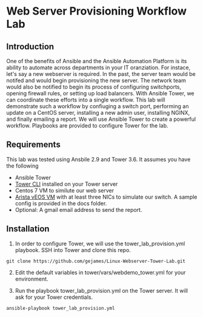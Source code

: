 # Web Server Provisioning Workflow Lab
## Introduction
One of the benefits of Ansible and the Ansible Automation Platform is its ability to automate across departments in your IT oranziation.  For instace, let's say a new webserver is required. In the past, the server team would be notifed and would begin provisioning the new server.  The network team would also be notified to begin its process of configuring switchports, opening firewall rules, or setting up  load balancers.   With Ansible Tower, we can coordinate these efforts into a single workflow.  This lab will demonstrate such a workflow by confiuging a switch port, performing an update on a CentOS server, installing a new admin user, installing NGINX, and finally emailing a report.  We will use Ansible Tower to create a powerful workflow.   Playbooks are provided to configure Tower for the lab.

## Requirements

This lab was tested using Ansbile 2.9 and Tower 3.6.  It assumes you have the following

- Ansible Tower 
- [Tower CLI](https://docs.ansible.com/ansible-tower/3.5.3/html/towerapi/tower_cli.html) installed on your Tower server
- Centos 7 VM to similute our web server
- [Arista vEOS VM](https://www.arista.com/en/support/software-download) with at least three NICs to simulate our switch.  A sample config is provided in the docs folder.
- Optional:  A gmail email address to send the report.


## Installation

1. In order to configure Tower, we will use the tower_lab_provision.yml playbook.   SSH into Tower and clone this repo.

```
git clone https://github.com/gejames/Linux-Webserver-Tower-Lab.git
```

2. Edit the default variables in tower/vars/webdemo_tower.yml for your environment.  

3. Run the playbook tower_lab_provision.yml on the Tower server.  It will ask for your Tower credentials.    

```
ansible-playbook tower_lab_provision.yml
```










